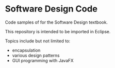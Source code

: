 # Software Design Code
Code samples of for the Software Design textbook.

This repository is intended to be imported in Eclipse.

Topics include but not limited to:
 - encapsulation
 - various design patterns
 - GUI programming with JavaFX
